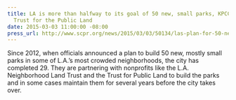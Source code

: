 ```yaml
---
title: LA is more than halfway to its goal of 50 new, small parks, KPCC featuring
  Trust for the Public Land
date: 2015-03-03 11:00:00 -08:00
press_url: http://www.scpr.org/news/2015/03/03/50134/las-plan-for-50-new-parks-is-more-than-halfway-the/
---
```


Since 2012, when officials announced a plan to build 50 new, mostly small parks in some of L.A.’s most crowded neighborhoods, the city has completed 29. They are partnering with nonprofits like the L.A. Neighborhood Land Trust and the Trust for Public Land to build the parks and in some cases maintain them for several years before the city takes over.
